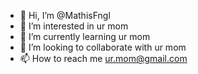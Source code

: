 - 👋 Hi, I’m @MathisFngl
- 👀 I’m interested in ur mom 
- 🌱 I’m currently learning ur mom
- 💞️ I’m looking to collaborate with ur mom
- 📫 How to reach me ur.mom@gmail.com

<!---
MathisFngl/MathisFngl is a ✨ special ✨ repository because its `README.md` (this file) appears on your GitHub profile.
You can click the Preview link to take a look at your changes.
--->
